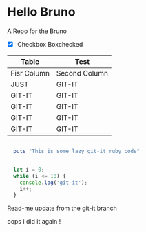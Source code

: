 # Hello Bruno

  A Repo for the Bruno

- [x] Checkbox Boxchecked

| Table | Test |
| ----------- | ----------- |
| Fisr Column | Second Column |
| JUST | GIT-IT |
| GIT-IT | GIT-IT |
| GIT-IT | GIT-IT |
| GIT-IT | GIT-IT |
| GIT-IT | GIT-IT |

```ruby

  puts "This is some lazy git-it ruby code"

```

```javascript

  let i = 0;
  while (i <= 10) {
    console.log('git-it');
    i++;
  }
```

Read-me update from the git-it branch


oops i did it again !
